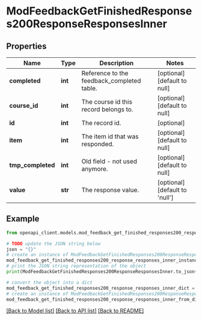 # ModFeedbackGetFinishedResponses200ResponseResponsesInner


## Properties

Name | Type | Description | Notes
------------ | ------------- | ------------- | -------------
**completed** | **int** | Reference to the feedback_completed table. | [optional] [default to null]
**course_id** | **int** | The course id this record belongs to. | [optional] [default to null]
**id** | **int** | The record id. | [optional] 
**item** | **int** | The item id that was responded. | [optional] [default to null]
**tmp_completed** | **int** | Old field - not used anymore. | [optional] [default to null]
**value** | **str** | The response value. | [optional] [default to 'null']

## Example

```python
from openapi_client.models.mod_feedback_get_finished_responses200_response_responses_inner import ModFeedbackGetFinishedResponses200ResponseResponsesInner

# TODO update the JSON string below
json = "{}"
# create an instance of ModFeedbackGetFinishedResponses200ResponseResponsesInner from a JSON string
mod_feedback_get_finished_responses200_response_responses_inner_instance = ModFeedbackGetFinishedResponses200ResponseResponsesInner.from_json(json)
# print the JSON string representation of the object
print(ModFeedbackGetFinishedResponses200ResponseResponsesInner.to_json())

# convert the object into a dict
mod_feedback_get_finished_responses200_response_responses_inner_dict = mod_feedback_get_finished_responses200_response_responses_inner_instance.to_dict()
# create an instance of ModFeedbackGetFinishedResponses200ResponseResponsesInner from a dict
mod_feedback_get_finished_responses200_response_responses_inner_from_dict = ModFeedbackGetFinishedResponses200ResponseResponsesInner.from_dict(mod_feedback_get_finished_responses200_response_responses_inner_dict)
```
[[Back to Model list]](../README.md#documentation-for-models) [[Back to API list]](../README.md#documentation-for-api-endpoints) [[Back to README]](../README.md)


